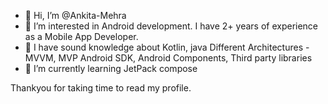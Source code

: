 - 👋 Hi, I’m @Ankita-Mehra
- 👀 I’m interested in Android development. I have 2+ years of experience as a Mobile App Developer.
- 💞️ I have sound knowledge about 
      Kotlin, java 
       Different Architectures - MVVM, MVP
       Android SDK, Android Components, Third party libraries
- 🌱 I’m currently learning JetPack compose


Thankyou for taking time to read my profile. 


<!---
- 📫 How to reach me 
Ankita-Mehra/Ankita-Mehra is a ✨ special ✨ repository because its `README.md` (this file) appears on your GitHub profile.
You can click the Preview link to take a look at your changes.
--->
